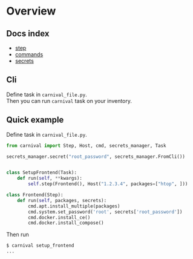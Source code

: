 # Overview

## Docs index
* [step](1%20-%20step.md)
* [commands](2%20-%20commands.md)
* [secrets](3%20-%20secrets.md)

## Cli
Define task in `carnival_file.py`.  
Then you can run `carnival` task on your inventory.

## Quick example
Define task in `carnival_file.py`.
```python
from carnival import Step, Host, cmd, secrets_manager, Task

secrets_manager.secret("root_password", secrets_manager.FromCli())


class SetupFrontend(Task):
    def run(self, **kwargs):
        self.step(Frontend(), Host("1.2.3.4", packages=["htop", ]))

class Frontend(Step):
    def run(self, packages, secrets):
        cmd.apt.install_multiple(packages)
        cmd.system.set_password('root', secrets['root_password'])
        cmd.docker.install_ce()
        cmd.docker.install_compose()
```

Then run
```bash
$ carnival setup_frontend
...
